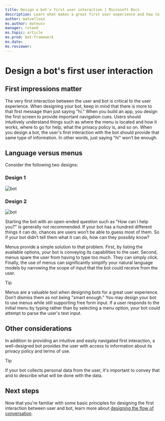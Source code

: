 ```yaml
---
title: Design a bot's first user interaction | Microsoft Docs
description: Learn what makes a great first user experience and how to design your bots for success.  
author: matvelloso
ms.author: mateusv
manager: rstand
ms.topic: article
ms.prod: bot-framework
ms.date:
ms.reviewer: 
---
```


# Design a bot's first user interaction

## First impressions matter

The very first interaction between the user and bot is critical to the user experience. 
When designing your bot, keep in mind that there is more to that first message than just saying "hi." 
When you build an app, you design the first screen to provide important navigation cues. 
Users should intuitively understand things such as 
where the menu is located and how it works, where to go for help, what the privacy policy is, and so on.
When you design a bot, the user's first interaction with the bot should provide that same type of information. 
In other words, just saying "hi" won’t be enough.

## Language versus menus 

Consider the following two designs:

### Design 1

![bot](~/media/bot-design-first-interaction/hello1.png)


### Design 2

![bot](~/media/bot-design-first-interaction/hello2.png)

Starting the bot with an open-ended question such as "How can I help you?" is generally not recommended. 
If your bot has a hundred different things it can do, chances are users won’t be able to guess most of them. 
So if your bot didn’t tell them what it can do, how can they possibly know?

Menus provide a simple solution to that problem. 
First, by listing the available options, your bot is conveying its capabilities to the user. 
Second, menus spare the user from having to type too much. They can simply click.
Finally, the use of menus can significantly simplify your natural language models by narrowing the scope of input that the bot could receive from the user. 

> [!TIP]
> Menus are a valuable tool when designing bots for a great user experience. 
> Don’t dismiss them as not being "smart enough." 
> You may design your bot to use menus while still supporting free form input. 
> If a user responds to the initial menu by typing rather than by selecting a menu option, your bot could attempt to parse the user's text input. 

## Other considerations

In addition to providing an intuitive and easily navigated first interaction, 
a well-designed bot provides the user with access to information about its privacy policy and terms of use. 

> [!TIP]
> If your bot collects personal data from the user, it's important to convey that and to describe what will be done with the data.

## Next steps

Now that you're familiar with some basic principles for designing the first interaction between user and bot, 
learn more about [designing the flow of conversation](~/bot-design-conversation-flow.md).
